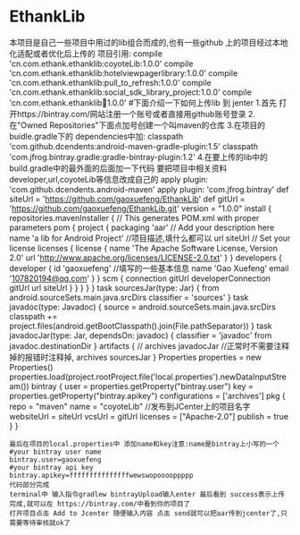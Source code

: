 # EthankLib
本项目是自己一些项目中用过的lib组合而成的,也有一些github 上的项目经过本地化适配或者优化后上传的
项目引用:
compile 'cn.com.ethank.ethanklib:coyoteLib:1.0.0'
compile 'cn.com.ethank.ethanklib:hotelviewpagerlibrary:1.0.0'
compile 'cn.com.ethank.ethanklib:pull_to_refresh:1.0.0'
compile 'cn.com.ethank.ethanklib:social_sdk_library_project:1.0.0'
compile 'cn.com.ethank.ethanklib:wheel:1.0.0'
#下面介绍一下如何上传lib 到 jenter
    1.首先 打开https://bintray.com/网站注册一个账号或者直接用github账号登录
    2.在"Owned Repositories"下面点加号创建一个叫maven的仓库
    3.在项目的buidle.gradle下的 dependencies中加:
    classpath 'com.github.dcendents:android-maven-gradle-plugin:1.5'
    classpath 'com.jfrog.bintray.gradle:gradle-bintray-plugin:1.2'
    4.在要上传的lib中的build.gradle中的最外面的后面加一下代码
        要把项目中相关资料developer,url,coyoteLib等信息改成自己的
    apply plugin: 'com.github.dcendents.android-maven'
    apply plugin: 'com.jfrog.bintray'
    def siteUrl = 'https://github.com/gaoxuefeng/EthankLib'
    def gitUrl = 'https://github.com/gaoxuefeng/EthankLib.git'
    version = "1.0.0"
    install {
        repositories.mavenInstaller {
            // This generates POM.xml with proper parameters
            pom {
                project {
                    packaging 'aar'
                    // Add your description here
                    name 'a lib for Android Project' //项目描述,填什么都可以
                    url siteUrl
                    // Set your license
                    licenses {
                        license {
                            name 'The Apache Software License, Version 2.0'
                            url 'http://www.apache.org/licenses/LICENSE-2.0.txt'
                        }
                    }
                    developers {
                        developer {
                            id 'gaoxuefeng'    //填写的一些基本信息
                            name 'Gao Xuefeng'
                            email '107820194@qq.com'
                        }
                    }
                    scm {
                        connection gitUrl
                        developerConnection gitUrl
                        url siteUrl
                    }
                }
            }
        }
    }
    task sourcesJar(type: Jar) {
        from android.sourceSets.main.java.srcDirs
        classifier = 'sources'
    }
    task javadoc(type: Javadoc) {
        source = android.sourceSets.main.java.srcDirs
        classpath += project.files(android.getBootClasspath().join(File.pathSeparator))
    }
    task javadocJar(type: Jar, dependsOn: javadoc) {
        classifier = 'javadoc'
        from javadoc.destinationDir
    }
    artifacts {
    //    archives javadocJar //正常时不需要注释掉的报错时注释掉,
        archives sourcesJar
    }
    Properties properties = new Properties()
    properties.load(project.rootProject.file('local.properties').newDataInputStream())
    bintray {
        user = properties.getProperty("bintray.user")
        key = properties.getProperty("bintray.apikey")
        configurations = ['archives']
        pkg {
            repo = "maven"
            name = "coyoteLib"    //发布到JCenter上的项目名字
            websiteUrl = siteUrl
            vcsUrl = gitUrl
            licenses = ["Apache-2.0"]
            publish = true
        }
    }

    最后在项目的local.properties中 添加name和key注意:name是bintray上小写的一个
    #your bintray user name
    bintray.user=gaoxuefeng
    #your bintray api key
    bintray.apikey=fffffffffffffffwewswopooooppppp
    代码部分完成
    terminal中 输入指令gradlew bintrayUpload输入enter 最后看到 success表示上传完成,就可以在 https://bintray.com/中看到你的项目了
    打开项目点击 Add to Jcenter 随便输入内容 点击 send就可以把aar传到jcenter了,只需要等待审核就ok了



